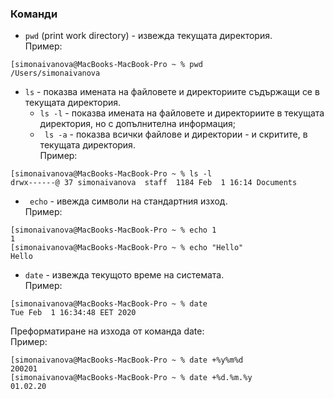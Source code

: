 ### Команди

-  ```pwd```  (print work directory) - извежда текущата директория.<br />
Пример: 
```
[simonaivanova@MacBooks-MacBook-Pro ~ % pwd
/Users/simonaivanova
```
- ```ls``` - показва имената на файловете и директориите съдържащи се в текущата директория.<br />
    - ``` ls -l ``` - показва имената на файловете и директориите в текущата директория, но с допълнителна информация;
    - ``` ls -a``` - показва всички файлове и директории - и скритите, в текущата директория.<br />
Пример:
```
[simonaivanova@MacBooks-MacBook-Pro ~ % ls -l
drwx------@ 37 simonaivanova  staff  1184 Feb  1 16:14 Documents
```
- ``` echo``` - ивежда символи на стандартния изход. <br />
Пример:
```
[simonaivanova@MacBooks-MacBook-Pro ~ % echo 1
1
[simonaivanova@MacBooks-MacBook-Pro ~ % echo "Hello"
Hello
```
- ``` date ``` - извежда текущото време на системата.<br />
Пример:
```
[simonaivanova@MacBooks-MacBook-Pro ~ % date
Tue Feb  1 16:34:48 EET 2020
```
Преформатиране на изхода от команда date:<br />
Пример:
```
[simonaivanova@MacBooks-MacBook-Pro ~ % date +%y%m%d
200201
[simonaivanova@MacBooks-MacBook-Pro ~ % date +%d.%m.%y
01.02.20
```
